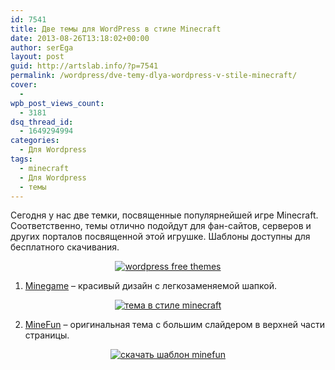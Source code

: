 ```yaml
---
id: 7541
title: Две темы для WordPress в стиле Minecraft
date: 2013-08-26T13:18:02+00:00
author: serEga
layout: post
guid: http://artslab.info/?p=7541
permalink: /wordpress/dve-temy-dlya-wordpress-v-stile-minecraft/
cover:
  -
wpb_post_views_count:
  - 3181
dsq_thread_id:
  - 1649294994
categories:
  - Для Wordpress
tags:
  - minecraft
  - Для Wordpress
  - темы
---
```

Сегодня у нас две темки, посвященные популярнейшей игре Minecraft. Соответственно, темы отлично подойдут для фан-сайтов, серверов и других порталов посвященной этой игрушке. Шаблоны доступны для бесплатного скачивания.

<center>
  <a href="http://googledrive.com/host/0B9lHVSSSdxdxd0hjdUdmRzY3Tjg/minecraft_wordpress.png"><img src="http://googledrive.com/host/0B9lHVSSSdxdxd0hjdUdmRzY3Tjg/minecraft_wordpress-300x147.png" alt="wordpress free themes" class="aligncenter size-medium wp-image-7548" srcset="http://googledrive.com/host/0B9lHVSSSdxdxd0hjdUdmRzY3Tjg/minecraft_wordpress-300x147.png 300w, http://googledrive.com/host/0B9lHVSSSdxdxd0hjdUdmRzY3Tjg/minecraft_wordpress.png 672w" sizes="(max-width: 300px) 100vw, 300px" /></a>
</center>



<!--more-->

1. <a href="http://www.minecraftforum.net/topic/667057-web-wordpress-minecraft-theme/" target="_blank">Minegame</a> &#8211; красивый дизайн с легкозаменяемой шапкой.

<center>
  <a href="http://googledrive.com/host/0B9lHVSSSdxdxd0hjdUdmRzY3Tjg/minecraft_server_theme_wordpress.jpg"><img src="http://googledrive.com/host/0B9lHVSSSdxdxd0hjdUdmRzY3Tjg/minecraft_server_theme_wordpress-292x300.jpg" alt="тема в стиле minecraft" class="aligncenter size-medium wp-image-7543" srcset="http://googledrive.com/host/0B9lHVSSSdxdxd0hjdUdmRzY3Tjg/minecraft_server_theme_wordpress-292x300.jpg 292w, http://googledrive.com/host/0B9lHVSSSdxdxd0hjdUdmRzY3Tjg/minecraft_server_theme_wordpress.jpg 882w" sizes="(max-width: 292px) 100vw, 292px" /></a>
</center>

2. <a href="http://www.templatejedi.com/2013/08/minefun-wordpress-theme-for-minecraft.html" target="_blank">MineFun</a> &#8211; оригинальная тема с большим слайдером в верхней части страницы.

<center>
  <a href="http://googledrive.com/host/0B9lHVSSSdxdxd0hjdUdmRzY3Tjg/minecraft_wp_theme.jpg"><img src="http://googledrive.com/host/0B9lHVSSSdxdxd0hjdUdmRzY3Tjg/minecraft_wp_theme-261x300.jpg" alt="скачать шаблон minefun" class="aligncenter size-medium wp-image-7542" srcset="http://googledrive.com/host/0B9lHVSSSdxdxd0hjdUdmRzY3Tjg/minecraft_wp_theme-261x300.jpg 261w, http://googledrive.com/host/0B9lHVSSSdxdxd0hjdUdmRzY3Tjg/minecraft_wp_theme.jpg 650w" sizes="(max-width: 261px) 100vw, 261px" /></a>
</center>